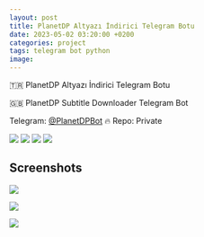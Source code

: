 ```yaml
---
layout: post
title: PlanetDP Altyazı İndirici Telegram Botu
date: 2023-05-02 03:20:00 +0200
categories: project
tags: telegram bot python
image: 
---
```


🇹🇷 PlanetDP Altyazı İndirici Telegram Botu

🇬🇧 PlanetDP Subtitle Downloader Telegram Bot

Telegram: [@PlanetDPBot](https://t.me/PlanetDPBot) 🔥 Repo: Private

[![](https://img.shields.io/twitter/follow/huzunluartemis?&label=twitter&color=blue&style=flat&logo=twitter)](https://twitter.com/HuzunluArtemis)
[![](https://img.shields.io/badge/telegram-up-blue?style=for-the-badge&logo=telegram&logoColor=blue&style=flat)](https://t.me/HuzunluArtemis)
[![](https://img.shields.io/endpoint?style=flat&url=https%3A%2F%2Frunkit.io%2Fdamiankrawczyk%2Ftelegram-badge%2Fbranches%2Fmaster%3Furl%3Dhttps%3A%2F%2Ft.me/HuzunluArtemis)](https://t.me/HuzunluArtemis)
[![](https://img.shields.io/badge/artemis.pages-.dev-blue?style=flat&logo=devdotto&style=flat)](https://artemis.pages.dev/)

## Screenshots

![](https://i.ibb.co/0QV42bh/235742854-9ae95bff-b797-48cb-9997-6dab065301b1.png)

![](https://i.ibb.co/nsFynz3/235743144-22cb6ca8-55ae-453a-8c11-b6aa8fde476b.png)

![](https://i.ibb.co/Qj0Vwbc/235743285-e8aef399-828c-4bf5-88f9-e797e9ff09e5.png)